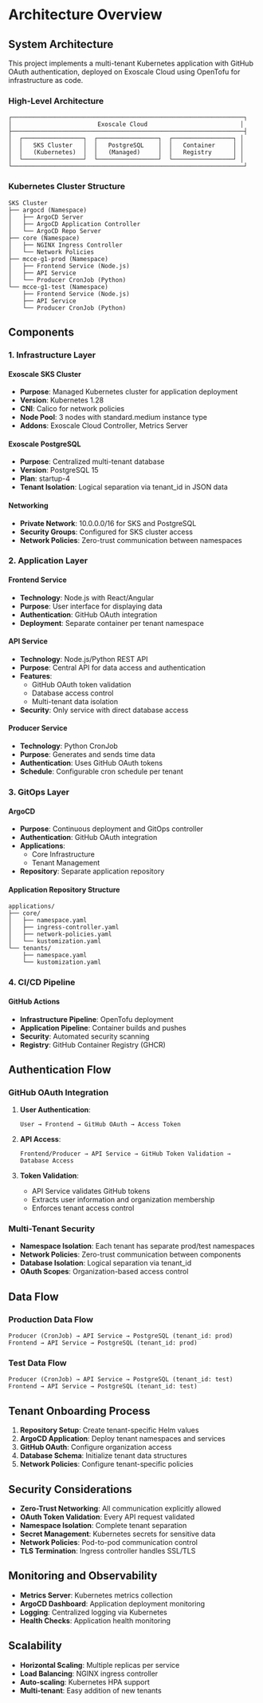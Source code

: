 # Architecture Overview

## System Architecture

This project implements a multi-tenant Kubernetes application with GitHub OAuth authentication, deployed on Exoscale Cloud using OpenTofu for infrastructure as code.

### High-Level Architecture

```
┌─────────────────────────────────────────────────────────────────┐
│                        Exoscale Cloud                          │
├─────────────────────────────────────────────────────────────────┤
│  ┌─────────────────┐  ┌─────────────────┐  ┌─────────────────┐ │
│  │   SKS Cluster   │  │   PostgreSQL    │  │   Container     │ │
│  │   (Kubernetes)  │  │   (Managed)     │  │   Registry      │ │
│  └─────────────────┘  └─────────────────┘  └─────────────────┘ │
└─────────────────────────────────────────────────────────────────┘
```

### Kubernetes Cluster Structure

```
SKS Cluster
├── argocd (Namespace)
│   ├── ArgoCD Server
│   ├── ArgoCD Application Controller
│   └── ArgoCD Repo Server
├── core (Namespace)
│   ├── NGINX Ingress Controller
│   └── Network Policies
├── mcce-g1-prod (Namespace)
│   ├── Frontend Service (Node.js)
│   ├── API Service
│   └── Producer CronJob (Python)
└── mcce-g1-test (Namespace)
    ├── Frontend Service (Node.js)
    ├── API Service
    └── Producer CronJob (Python)
```

## Components

### 1. Infrastructure Layer

#### Exoscale SKS Cluster

- **Purpose**: Managed Kubernetes cluster for application deployment
- **Version**: Kubernetes 1.28
- **CNI**: Calico for network policies
- **Node Pool**: 3 nodes with standard.medium instance type
- **Addons**: Exoscale Cloud Controller, Metrics Server

#### Exoscale PostgreSQL

- **Purpose**: Centralized multi-tenant database
- **Version**: PostgreSQL 15
- **Plan**: startup-4
- **Tenant Isolation**: Logical separation via tenant_id in JSON data

#### Networking

- **Private Network**: 10.0.0.0/16 for SKS and PostgreSQL
- **Security Groups**: Configured for SKS cluster access
- **Network Policies**: Zero-trust communication between namespaces

### 2. Application Layer

#### Frontend Service

- **Technology**: Node.js with React/Angular
- **Purpose**: User interface for displaying data
- **Authentication**: GitHub OAuth integration
- **Deployment**: Separate container per tenant namespace

#### API Service

- **Technology**: Node.js/Python REST API
- **Purpose**: Central API for data access and authentication
- **Features**:
  - GitHub OAuth token validation
  - Database access control
  - Multi-tenant data isolation
- **Security**: Only service with direct database access

#### Producer Service

- **Technology**: Python CronJob
- **Purpose**: Generates and sends time data
- **Authentication**: Uses GitHub OAuth tokens
- **Schedule**: Configurable cron schedule per tenant

### 3. GitOps Layer

#### ArgoCD

- **Purpose**: Continuous deployment and GitOps controller
- **Authentication**: GitHub OAuth integration
- **Applications**:
  - Core Infrastructure
  - Tenant Management
- **Repository**: Separate application repository

#### Application Repository Structure

```
applications/
├── core/
│   ├── namespace.yaml
│   ├── ingress-controller.yaml
│   ├── network-policies.yaml
│   └── kustomization.yaml
└── tenants/
    ├── namespace.yaml
    └── kustomization.yaml
```

### 4. CI/CD Pipeline

#### GitHub Actions

- **Infrastructure Pipeline**: OpenTofu deployment
- **Application Pipeline**: Container builds and pushes
- **Security**: Automated security scanning
- **Registry**: GitHub Container Registry (GHCR)

## Authentication Flow

### GitHub OAuth Integration

1. **User Authentication**:

   ```
   User → Frontend → GitHub OAuth → Access Token
   ```

2. **API Access**:

   ```
   Frontend/Producer → API Service → GitHub Token Validation → Database Access
   ```

3. **Token Validation**:
   - API Service validates GitHub tokens
   - Extracts user information and organization membership
   - Enforces tenant access control

### Multi-Tenant Security

- **Namespace Isolation**: Each tenant has separate prod/test namespaces
- **Network Policies**: Zero-trust communication between components
- **Database Isolation**: Logical separation via tenant_id
- **OAuth Scopes**: Organization-based access control

## Data Flow

### Production Data Flow

```
Producer (CronJob) → API Service → PostgreSQL (tenant_id: prod)
Frontend → API Service → PostgreSQL (tenant_id: prod)
```

### Test Data Flow

```
Producer (CronJob) → API Service → PostgreSQL (tenant_id: test)
Frontend → API Service → PostgreSQL (tenant_id: test)
```

## Tenant Onboarding Process

1. **Repository Setup**: Create tenant-specific Helm values
2. **ArgoCD Application**: Deploy tenant namespaces and services
3. **GitHub OAuth**: Configure organization access
4. **Database Schema**: Initialize tenant data structures
5. **Network Policies**: Configure tenant-specific policies

## Security Considerations

- **Zero-Trust Networking**: All communication explicitly allowed
- **OAuth Token Validation**: Every API request validated
- **Namespace Isolation**: Complete tenant separation
- **Secret Management**: Kubernetes secrets for sensitive data
- **Network Policies**: Pod-to-pod communication control
- **TLS Termination**: Ingress controller handles SSL/TLS

## Monitoring and Observability

- **Metrics Server**: Kubernetes metrics collection
- **ArgoCD Dashboard**: Application deployment monitoring
- **Logging**: Centralized logging via Kubernetes
- **Health Checks**: Application health monitoring

## Scalability

- **Horizontal Scaling**: Multiple replicas per service
- **Load Balancing**: NGINX ingress controller
- **Auto-scaling**: Kubernetes HPA support
- **Multi-tenant**: Easy addition of new tenants
